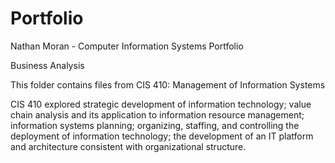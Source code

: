 # Portfolio
Nathan Moran - Computer Information Systems Portfolio

Business Analysis

This folder contains files from CIS 410: Management of Information Systems

CIS 410 explored strategic development of information technology; value chain analysis and its application to information resource management; information systems planning; organizing, staffing, and controlling the deployment of information technology; the development of an IT platform and architecture consistent with organizational structure.

